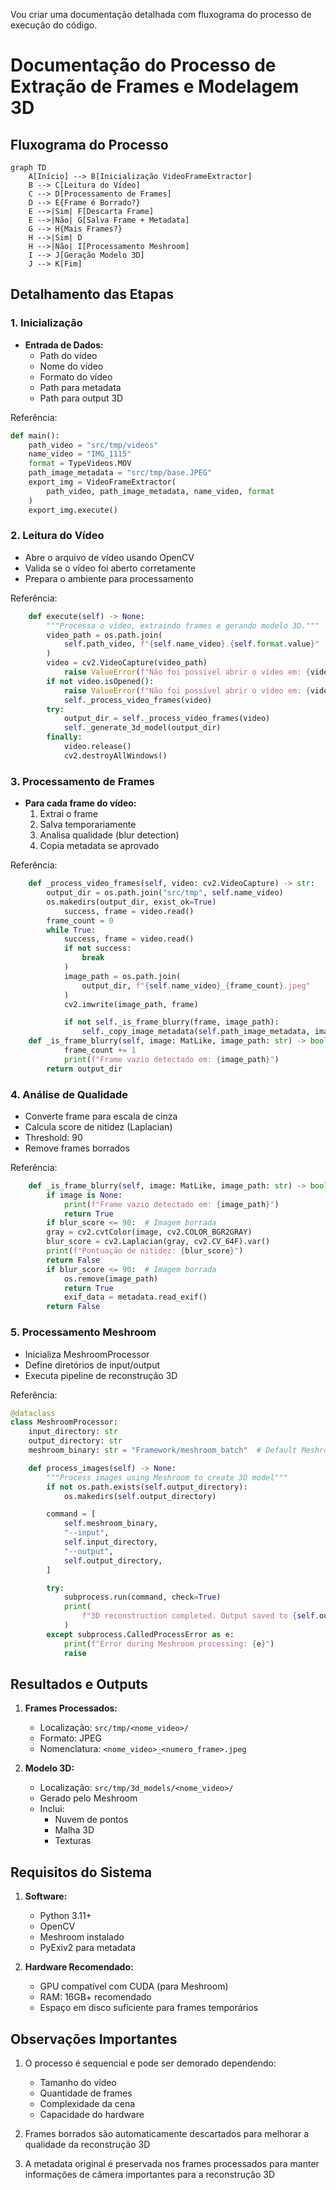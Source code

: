 Vou criar uma documentação detalhada com fluxograma do processo de execução do código.

# Documentação do Processo de Extração de Frames e Modelagem 3D

## Fluxograma do Processo

```mermaid
graph TD
    A[Início] --> B[Inicialização VideoFrameExtractor]
    B --> C[Leitura do Vídeo]
    C --> D[Processamento de Frames]
    D --> E{Frame é Borrado?}
    E -->|Sim| F[Descarta Frame]
    E -->|Não| G[Salva Frame + Metadata]
    G --> H{Mais Frames?}
    H -->|Sim| D
    H -->|Não| I[Processamento Meshroom]
    I --> J[Geração Modelo 3D]
    J --> K[Fim]
```

## Detalhamento das Etapas

### 1. Inicialização
- **Entrada de Dados:**
  - Path do vídeo
  - Nome do vídeo
  - Formato do vídeo
  - Path para metadata
  - Path para output 3D

Referência:

```5:13:main.py
def main():
    path_video = "src/tmp/videos"
    name_video = "IMG_1115"
    format = TypeVideos.MOV
    path_image_metadata = "src/tmp/base.JPEG"
    export_img = VideoFrameExtractor(
        path_video, path_image_metadata, name_video, format
    )
    export_img.execute()
```


### 2. Leitura do Vídeo
- Abre o arquivo de vídeo usando OpenCV
- Valida se o vídeo foi aberto corretamente
- Prepara o ambiente para processamento

Referência:

```22:37:src/converter/services/export_img.py
    def execute(self) -> None:
        """Processa o vídeo, extraindo frames e gerando modelo 3D."""
        video_path = os.path.join(
            self.path_video, f"{self.name_video}.{self.format.value}"
        )
        video = cv2.VideoCapture(video_path)
            raise ValueError(f"Não foi possível abrir o vídeo em: {video_path}")
        if not video.isOpened():
            raise ValueError(f"Não foi possível abrir o vídeo em: {video_path}")
            self._process_video_frames(video)
        try:
            output_dir = self._process_video_frames(video)
            self._generate_3d_model(output_dir)
        finally:
            video.release()
            cv2.destroyAllWindows()
```


### 3. Processamento de Frames
- **Para cada frame do vídeo:**
  1. Extrai o frame
  2. Salva temporariamente
  3. Analisa qualidade (blur detection)
  4. Copia metadata se aprovado

Referência:

```39:59:src/converter/services/export_img.py
    def _process_video_frames(self, video: cv2.VideoCapture) -> str:
        output_dir = os.path.join("src/tmp", self.name_video)
        os.makedirs(output_dir, exist_ok=True)
            success, frame = video.read()
        frame_count = 0
        while True:
            success, frame = video.read()
            if not success:
                break
            )
            image_path = os.path.join(
                output_dir, f"{self.name_video}_{frame_count}.jpeg"
            )
            cv2.imwrite(image_path, frame)

            if not self._is_frame_blurry(frame, image_path):
                self._copy_image_metadata(self.path_image_metadata, image_path)
    def _is_frame_blurry(self, image: MatLike, image_path: str) -> bool:
            frame_count += 1
            print(f"Frame vazio detectado em: {image_path}")
        return output_dir
```


### 4. Análise de Qualidade
- Converte frame para escala de cinza
- Calcula score de nitidez (Laplacian)
- Threshold: 90
- Remove frames borrados

Referência:

```61:74:src/converter/services/export_img.py
    def _is_frame_blurry(self, image: MatLike, image_path: str) -> bool:
        if image is None:
            print(f"Frame vazio detectado em: {image_path}")
            return True
        if blur_score <= 90:  # Imagem borrada
        gray = cv2.cvtColor(image, cv2.COLOR_BGR2GRAY)
        blur_score = cv2.Laplacian(gray, cv2.CV_64F).var()
        print(f"Pontuação de nitidez: {blur_score}")
        return False
        if blur_score <= 90:  # Imagem borrada
            os.remove(image_path)
            return True
            exif_data = metadata.read_exif()
        return False
```


### 5. Processamento Meshroom
- Inicializa MeshroomProcessor
- Define diretórios de input/output
- Executa pipeline de reconstrução 3D

Referência:

```7:33:src/converter/services/meshroom_processor.py
@dataclass
class MeshroomProcessor:
    input_directory: str
    output_directory: str
    meshroom_binary: str = "Framework/meshroom_batch"  # Default Meshroom CLI command

    def process_images(self) -> None:
        """Process images using Meshroom to create 3D model"""
        if not os.path.exists(self.output_directory):
            os.makedirs(self.output_directory)

        command = [
            self.meshroom_binary,
            "--input",
            self.input_directory,
            "--output",
            self.output_directory,
        ]

        try:
            subprocess.run(command, check=True)
            print(
                f"3D reconstruction completed. Output saved to {self.output_directory}"
            )
        except subprocess.CalledProcessError as e:
            print(f"Error during Meshroom processing: {e}")
            raise
```


## Resultados e Outputs

1. **Frames Processados:**
   - Localização: `src/tmp/<nome_video>/`
   - Formato: JPEG
   - Nomenclatura: `<nome_video>_<numero_frame>.jpeg`

2. **Modelo 3D:**
   - Localização: `src/tmp/3d_models/<nome_video>/`
   - Gerado pelo Meshroom
   - Inclui:
     - Nuvem de pontos
     - Malha 3D
     - Texturas

## Requisitos do Sistema

1. **Software:**
   - Python 3.11+
   - OpenCV
   - Meshroom instalado
   - PyExiv2 para metadata

2. **Hardware Recomendado:**
   - GPU compatível com CUDA (para Meshroom)
   - RAM: 16GB+ recomendado
   - Espaço em disco suficiente para frames temporários

## Observações Importantes

1. O processo é sequencial e pode ser demorado dependendo:
   - Tamanho do vídeo
   - Quantidade de frames
   - Complexidade da cena
   - Capacidade do hardware

2. Frames borrados são automaticamente descartados para melhorar a qualidade da reconstrução 3D

3. A metadata original é preservada nos frames processados para manter informações de câmera importantes para a reconstrução 3D
